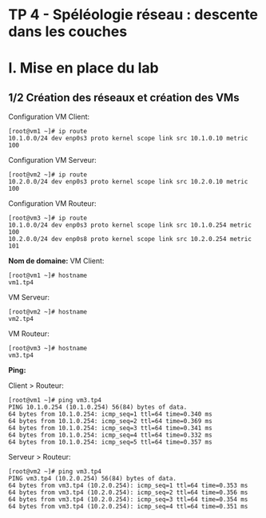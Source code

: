 # TP 4 - Spéléologie réseau : descente dans les couches
# I. Mise en place du lab
## 1/2 Création des réseaux et création des VMs
Configuration VM Client:
```
[root@vm1 ~]# ip route
10.1.0.0/24 dev enp0s3 proto kernel scope link src 10.1.0.10 metric 100
```
Configuration VM Serveur:
```
[root@vm2 ~]# ip route
10.2.0.0/24 dev enp0s3 proto kernel scope link src 10.2.0.10 metric 100
```
Configuration VM Routeur:
```
[root@vm3 ~]# ip route
10.1.0.0/24 dev enp0s3 proto kernel scope link src 10.1.0.254 metric 100
10.2.0.0/24 dev enp0s8 proto kernel scope link src 10.2.0.254 metric 101
```

**Nom de domaine:**
VM Client:
```
[root@vm1 ~]# hostname
vm1.tp4
```
VM Serveur:
```
[root@vm2 ~]# hostname
vm2.tp4
```
VM Routeur:
```
[root@vm3 ~]# hostname
vm3.tp4
```

**Ping:**

Client > Routeur:
```
[root@vm1 ~]# ping vm3.tp4
PING 10.1.0.254 (10.1.0.254) 56(84) bytes of data.
64 bytes from 10.1.0.254: icmp_seq=1 ttl=64 time=0.340 ms
64 bytes from 10.1.0.254: icmp_seq=2 ttl=64 time=0.369 ms
64 bytes from 10.1.0.254: icmp_seq=3 ttl=64 time=0.341 ms
64 bytes from 10.1.0.254: icmp_seq=4 ttl=64 time=0.332 ms
64 bytes from 10.1.0.254: icmp_seq=5 ttl=64 time=0.357 ms
```
Serveur > Routeur:
```
[root@vm2 ~]# ping vm3.tp4
PING vm3.tp4 (10.2.0.254) 56(84) bytes of data.
64 bytes from vm3.tp4 (10.2.0.254): icmp_seq=1 ttl=64 time=0.353 ms
64 bytes from vm3.tp4 (10.2.0.254): icmp_seq=2 ttl=64 time=0.356 ms
64 bytes from vm3.tp4 (10.2.0.254): icmp_seq=3 ttl=64 time=0.354 ms
64 bytes from vm3.tp4 (10.2.0.254): icmp_seq=4 ttl=64 time=0.351 ms
```
<!--stackedit_data:
eyJoaXN0b3J5IjpbLTE3MjM1NzE4MTYsLTE5NjY3MDg4NzksMj
EzNjgwOTI1Miw3MzA5OTgxMTZdfQ==
-->